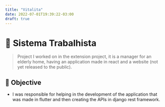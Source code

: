 ```yaml
---
title: "Vitalita"
date: 2022-07-01T19:39:22-03:00
draft: true
---
```


# 💼 Sistema Trabalhista
> Project I worked on in the extension project, it is a manager for an elderly home, having an application made in react and a website (not yet released to the public).

## 🎯 Objective

- I was responsible for helping in the development of the application that was made in flutter and then creating the APIs in django rest framework.